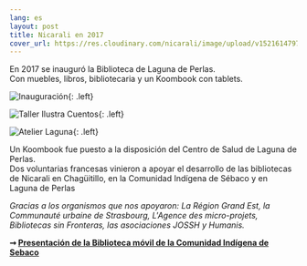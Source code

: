 ```yaml
---
lang: es
layout: post
title: Nicarali en 2017
cover_url: https://res.cloudinary.com/nicarali/image/upload/v1521614797/es_Taller_Ilustra_cuentos_Laguna_2_hlej0j.jpg
---
```

En 2017 se inauguró la Biblioteca de Laguna de Perlas.  
Con muebles, libros, bibliotecaria y un Koombook con tablets.

![Inauguración](https://res.cloudinary.com/nicarali/image/upload/c_scale,w_400/v1521614797/es_4_inauguration_laguna_zdbss5.jpg){: .left}

![Taller Ilustra Cuentos](http://res.cloudinary.com/nicarali/image/upload/c_scale,w_326/v1521613276/L-Taller_Ilustra_cuentos_Laguna_14_gtktew.jpg){: .left}

![Atelier Laguna](https://res.cloudinary.com/nicarali/image/upload/v1521614796/es_Atelier_Laguna_ncwowb.png){: .left}

Un Koombook fue puesto a la disposición del Centro de Salud de Laguna de Perlas.  
Dos voluntarias francesas vinieron a apoyar el desarrollo de las bibliotecas de Nicarali en Chagüitillo, en la Comunidad Indígena de Sébaco y en Laguna de Perlas

*Gracias a los organismos que nos apoyaron: La Région Grand Est, la Communauté urbaine de Strasbourg, L'Agence des micro-projets, Bibliotecas sin Fronteras, las asociaciones JOSSH y Humanis.*

**➞ [Presentación de la Biblioteca móvil de la
Comunidad Indígena de
Sebaco](https://res.cloudinary.com/nicarali/image/upload/v1521615035/powerpoint_BM_KBr_h2qnfv.pdf)**